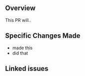 ## Overview
<!-- A more broad overview than the next section, that should be fairly basic -->
This PR will..

## Specific Changes Made
<!-- Should be more specific than the previous section -->
- made this
- did that

## Linked issues
<!-- Any issues that this fixes should be added here! -->
<!-- You can add an issue by typing a # symbol and selecting an option (the number is also listed in the issue), or clicking the second from the right symbol above -->
<!-- Writing "Resolves #1" would resolve that issue, but only write that if it fully resolves the issue! If it doesn't just write "#1" -->